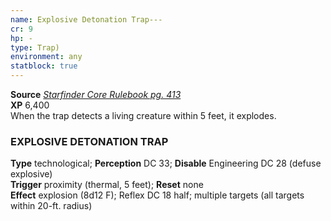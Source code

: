 ```yaml
---
name: Explosive Detonation Trap---
cr: 9
hp: -
type: Trap)
environment: any
statblock: true
---
```

**Source** [_Starfinder Core Rulebook pg. 413_](https://paizo.com/products/btpy9ssr?Starfinder-Core-Rulebook)  
**XP** 6,400  
When the trap detects a living creature within 5 feet, it explodes.

### EXPLOSIVE DETONATION TRAP

**Type** technological; **Perception** DC 33; **Disable** Engineering DC 28 (defuse explosive)  
**Trigger** proximity (thermal, 5 feet); **Reset** none  
**Effect** explosion (8d12 F); Reflex DC 18 half; multiple targets (all targets within 20-ft. radius)